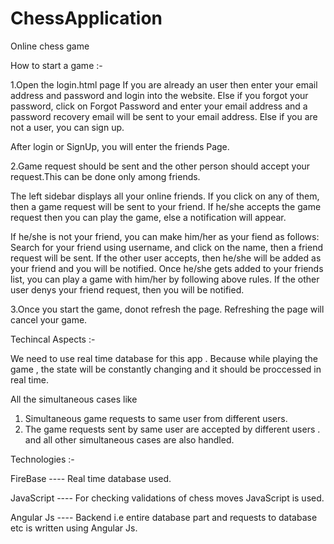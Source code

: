 # ChessApplication
Online chess game

How to start a game :-

1.Open the login.html page If you are already an user then enter your email address and password and login into the website. Else if you forgot your password, click on Forgot Password and enter your email address and a password recovery email will be sent to your email address. Else if you are not a user, you can sign up.

After login or SignUp, you will enter the friends Page.

2.Game request should be sent and the other person should accept your request.This can be done only among friends.

The left sidebar displays all your online friends. If you click on any of them, then a game request will be sent to your friend. If he/she accepts the game request then you can play the game, else a notification will appear.

If he/she is not your friend, you can make him/her as your fiend as follows:
  Search for your friend using username, and click on the name, then a friend request will be sent. If the other user accepts, then he/she will be added as your friend and you will be notified. Once he/she gets added to your friends list, you can play a game with him/her by following above rules. If the other user denys your friend request, then you will be notified.

3.Once you start the game, donot refresh the page. Refreshing the page will cancel your game.

Techincal Aspects :-

We need to use real time database for this app . Because while playing the game , the state will be constantly changing and it should be proccessed in real time.

All the simultaneous cases like
1. Simultaneous game requests to same user from different users.
2. The game requests sent by same user are accepted by different users .
and all other simultaneous cases are also handled.


Technologies :-

FireBase ---- Real time database used.

JavaScript ---- For checking validations of chess moves JavaScript is used.

Angular Js ---- Backend i.e entire database part and requests to database etc is written using Angular Js.


